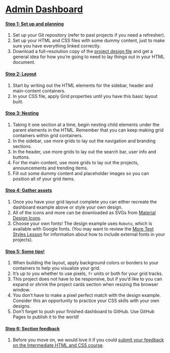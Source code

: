 # [Admin Dashboard](https://www.theodinproject.com/lessons/node-path-intermediate-html-and-css-admin-dashboard)

#### [Step 1: Set up and planning](#step-1-set-up-and-planning)

1.  Set up your Git repository (refer to past projects if you need a refresher).
2.  Set up your HTML and CSS files with some dummy content, just to make sure you have everything linked correctly.
3.  Download a full-resolution copy of the [project design file](https://cdn.statically.io/gh/TheOdinProject/curriculum/43cc6ab69fdfbef40d431a65677d2144668930ac/intermediate_html_css/grid/project_admin_dashboard/imgs/dashboard-project.png) and get a general idea for how you’re going to need to lay things out in your HTML document.

#### [Step 2: Layout](#step-2-layout)

1.  Start by writing out the HTML elements for the sidebar, header and main-content containers.
2.  In your CSS file, apply Grid properties until you have this basic layout built.

#### [Step 3: Nesting](#step-3-nesting)

1.  Taking it one section at a time, begin nesting child elements under the parent elements in the HTML. Remember that you can keep making grid containers within grid containers.
2.  In the sidebar, use more grids to lay out the navigation and branding sections.
3.  In the header, use more grids to lay out the search bar, user info and buttons.
4.  For the main-content, use more grids to lay out the projects, announcements and trending items.
5.  Fill out some dummy content and placeholder images so you can position all of your grid items.

#### [Step 4: Gather assets](#step-4-gather-assets)

1.  Once you have your grid layout complete you can either recreate the dashboard example above or style your own design.
2.  All of the icons and more can be downloaded as SVGs from [Material Design Icons](https://pictogrammers.com/library/mdi/).
3.  Choose your own fonts! The design example uses `Roboto`, which is available with Google fonts. (You may want to review the [More Text Styles Lesson](https://www.theodinproject.com/lessons/intermediate-html-and-css-more-text-styles) for information about how to include external fonts in your projects).

#### [Step 5: Some tips!](#step-5-some-tips)

1.  When building the layout, apply background colors or borders to your containers to help you visualize your grid.
2.  It’s up to you whether to use pixels, `fr` units or both for your grid tracks.
3.  This project does not have to be responsive, but if you’d like to you can expand or shrink the project cards section when resizing the browser window.
4.  You don’t have to make a pixel perfect match with the design example. Consider this an opportunity to practice your CSS skills with your own designs.
5.  Don’t forget to push your finished dashboard to GitHub. Use GitHub Pages to publish it to the world!

#### [Step 6: Section feedback](#step-6-section-feedback)

1.  Before you move on, we would love it if you could [submit your feedback on the Intermediate HTML and CSS course](https://docs.google.com/forms/d/e/1FAIpQLSf_hNwIjvqcPZyl9Lx41mgJNQKp04qOro03SI8ABw4Zp7U_4w/viewform?usp=sf_link).
